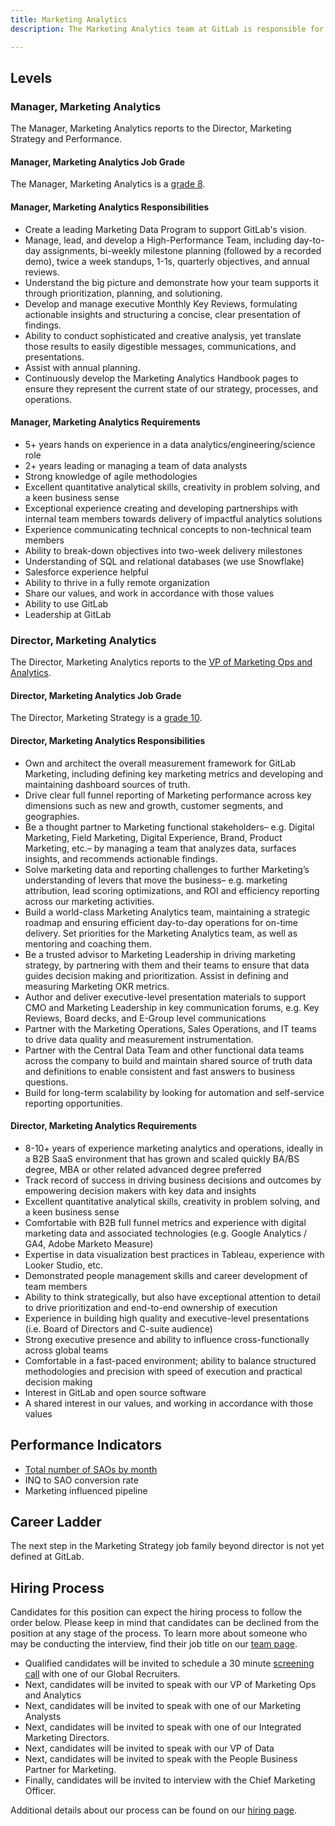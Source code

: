```yaml
---
title: Marketing Analytics
description: The Marketing Analytics team at GitLab is responsible for enabling the Marketing org with data and insights to drive marketing strategy, planning, and tactics that generate incremental improvements in our results, and empower us to cohesively communicate Marketing impact.

---
```


## Levels

### Manager, Marketing Analytics

The Manager, Marketing Analytics reports to the Director, Marketing Strategy and Performance.

#### Manager, Marketing Analytics Job Grade

The Manager, Marketing Analytics is a [grade 8](/handbook/total-rewards/compensation/compensation-calculator/#gitlab-job-grades).

#### Manager, Marketing Analytics Responsibilities

- Create a leading Marketing Data Program to support GitLab's vision.
- Manage, lead, and develop a High-Performance Team, including day-to-day assignments, bi-weekly milestone planning (followed by a recorded demo), twice a week standups, 1-1s, quarterly objectives, and annual reviews.
- Understand the big picture and demonstrate how your team supports it through prioritization, planning, and solutioning.
- Develop and manage executive Monthly Key Reviews, formulating actionable insights and structuring a concise, clear presentation of findings.
- Ability to conduct sophisticated and creative analysis, yet translate those results to easily digestible messages, communications, and presentations.
- Assist with annual planning.
- Continuously develop the Marketing Analytics Handbook pages to ensure they represent the current state of our strategy, processes, and operations.

#### Manager, Marketing Analytics Requirements

- 5+ years hands on experience in a data analytics/engineering/science role
- 2+ years leading or managing a team of data analysts
- Strong knowledge of agile methodologies
- Excellent quantitative analytical skills, creativity in problem solving, and a keen business sense
- Exceptional experience creating and developing partnerships with internal team members towards delivery of impactful analytics solutions
- Experience communicating technical concepts to non-technical team members
- Ability to break-down objectives into two-week delivery milestones
- Understanding of SQL and relational databases (we use Snowflake)
- Salesforce experience helpful
- Ability to thrive in a fully remote organization
- Share our values, and work in accordance with those values
- Ability to use GitLab
- Leadership at GitLab

### Director, Marketing Analytics

The Director, Marketing Analytics reports to the [VP of Marketing Ops and Analytics](/job-families/marketing/marketing-operations-and-analytics/#vp-marketing-operations-and-analytics).

#### Director, Marketing Analytics Job Grade

The Director, Marketing Strategy is a [grade 10](/handbook/total-rewards/compensation/compensation-calculator/#gitlab-job-grades).

#### Director, Marketing Analytics Responsibilities

- Own and architect the overall measurement framework for GitLab Marketing, including defining key marketing metrics and developing and maintaining dashboard sources of truth.
- Drive clear full funnel reporting of Marketing performance across key dimensions such as new and growth, customer segments, and geographies.
- Be a thought partner to Marketing functional stakeholders– e.g. Digital Marketing, Field Marketing, Digital Experience, Brand, Product Marketing, etc.– by managing a team that analyzes data, surfaces insights, and recommends actionable findings.
- Solve marketing data and reporting challenges to further Marketing’s understanding of levers that move the business– e.g. marketing attribution, lead scoring optimizations, and ROI and efficiency reporting across our marketing activities.
- Build a world-class Marketing Analytics team, maintaining a strategic roadmap and ensuring efficient day-to-day operations for on-time delivery. Set priorities for the Marketing Analytics team, as well as mentoring and coaching them.
- Be a trusted advisor to Marketing Leadership in driving marketing strategy, by partnering with them and their teams to ensure that data guides decision making and prioritization. Assist in defining and measuring Marketing OKR metrics.
- Author and deliver executive-level presentation materials to support CMO and Marketing Leadership in key communication forums, e.g. Key Reviews, Board decks, and E-Group level communications
- Partner with the Marketing Operations, Sales Operations, and IT teams to drive data quality and measurement instrumentation.
- Partner with the Central Data Team and other functional data teams across the company to build and maintain shared source of truth data and definitions to enable consistent and fast answers to business questions.
- Build for long-term scalability by looking for automation and self-service reporting opportunities.


#### Director, Marketing Analytics Requirements

- 8-10+ years of experience marketing analytics and operations, ideally in a B2B SaaS environment that has grown and scaled quickly
BA/BS degree, MBA or other related advanced degree preferred
- Track record of success in driving business decisions and outcomes by empowering decision makers with key data and insights
- Excellent quantitative analytical skills, creativity in problem solving, and a keen business sense
- Comfortable with B2B full funnel metrics and experience with digital marketing data and associated technologies (e.g. Google Analytics / GA4, Adobe Marketo Measure)
- Expertise in data visualization best practices in Tableau, experience with Looker Studio, etc.
- Demonstrated people management skills and career development of team members
- Ability to think strategically, but also have exceptional attention to detail to drive prioritization and end-to-end ownership of execution
- Experience in building high quality and executive-level presentations (i.e. Board of Directors and C-suite audience)
- Strong executive presence and ability to influence cross-functionally across global teams
- Comfortable in a fast-paced environment; ability to balance structured methodologies and precision with speed of execution and practical decision making
- Interest in GitLab and open source software
- A shared interest in our values, and working in accordance with those values

## Performance Indicators

- [Total number of SAOs by month](/handbook/marketing/performance-indicators/#total-number-of-mqls-by-month)
- INQ to SAO conversion rate
- Marketing influenced pipeline


## Career Ladder

The next step in the Marketing Strategy job family beyond director is not yet defined at GitLab.

## Hiring Process

Candidates for this position can expect the hiring process to follow the order below. Please keep in mind that candidates can be declined from the position at any stage of the process. To learn more about someone who may be conducting the interview, find their job title on our [team page](/handbook/company/team/).

- Qualified candidates will be invited to schedule a 30 minute [screening call](/handbook/hiring/interviewing/#screening-call) with one of our Global Recruiters.
- Next, candidates will be invited to speak with our VP of Marketing Ops and Analytics
- Next, candidates will be invited to speak with one of our Marketing Analysts
- Next, candidates will be invited to speak with one of our Integrated Marketing Directors.
- Next, candidates will be invited to speak with our VP of Data
- Next, candidates will be invited to speak with the People Business Partner for Marketing.
- Finally, candidates will be invited to interview with the Chief Marketing Officer.

Additional details about our process can be found on our [hiring page](/handbook/hiring/).
